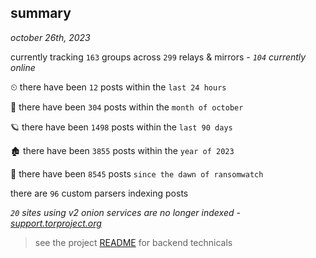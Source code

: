 
## summary
_october 26th, 2023_

currently tracking `163` groups across `299` relays & mirrors - _`104` currently online_

⏲ there have been `12` posts within the `last 24 hours`

🦈 there have been `304` posts within the `month of october`

🪐 there have been `1498` posts within the `last 90 days`

🏚 there have been `3855` posts within the `year of 2023`

🦕 there have been `8545` posts `since the dawn of ransomwatch`

there are `96` custom parsers indexing posts

_`20` sites using v2 onion services are no longer indexed - [support.torproject.org](https://support.torproject.org/onionservices/v2-deprecation/)_

> see the project [README](https://github.com/joshhighet/ransomwatch#ransomwatch--) for backend technicals
